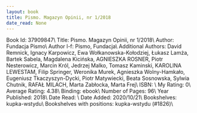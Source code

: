 ```yaml
---
layout: book
title: Pismo. Magazyn Opinii, nr 1/2018
date_read: None
---
```


Book Id: 37909847\ 
Title: Pismo. Magazyn Opinii, nr 1/2018\ 
Author: Fundacja Pismo\ 
Author l-f: Pismo, Fundacja\ 
Additional Authors: David Remnick, Ignacy Karpowicz, Ewa Wołkanowska-Kołodziej, Łukasz Lamża, Bartek Sabela, Magdalena Kicińska, AGNIESZKA ROSNER, Piotr Nesterowicz, Marcin Król, Jedrzej Malko, Tomasz Kaminski, KAROLINA LEWESTAM, Filip Springer, Weronika Murek, Agnieszka Wolny-Hamkało, Eugeniusz Tkaczyszyn-Dycki, Piotr Matywiecki, Beata Sosnowska, Sylwia Chutnik, RAFAŁ MILACH, Marta Zabłocka, Marta Frej\ 
ISBN: \ 
My Rating: 0\ 
Average Rating: 4.38\ 
Binding: ebook\ 
Number of Pages: 96\ 
Year Published: 2018\ 
Date Read: \ 
Date Added: 2020/10/21\ 
Bookshelves: kupka-wstydu\ 
Bookshelves with positions: kupka-wstydu (#1826)\ 

